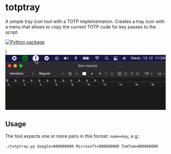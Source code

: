 # totptray
A simple tray icon tool with a TOTP implementation. Creates a tray icon with a menu that allows to copy the current TOTP code for key passes to the script.

[![Python package](https://github.com/McCzarny/totptray/actions/workflows/python-package.yml/badge.svg)](https://github.com/McCzarny/totptray/actions/workflows/python-package.yml)

[![Usage](/assets/usage.gif?raw=true)
## Usage
The tool expects one or more pairs in this format: `name=key`, e.g.:

```./totptray.py Google=000000000 Microsoft=000000000 TomTom=000000000```
